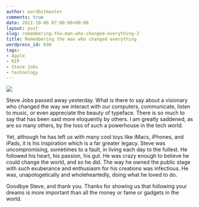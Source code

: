 ```yaml
---
author: wordbitmaster
comments: true
date: 2011-10-06 07:00:00+00:00
layout: post
slug: remembering-the-man-who-changed-everything-2
title: Remembering the man who changed everything
wordpress_id: 698
tags:
- Apple
- RIP
- Steve Jobs
- technology
---
```


![](http://media.tumblr.com/tumblr_lwh38o48Il1qfn08u.jpg)




Steve Jobs passed away yesterday. What is there to say about a  visionary who changed the way we interact with our computers,  communicate, listen to music, or even appreciate the beauty of typeface.  There is so much to say that has been said more eloquently by others. I  am greatly saddened, as are so many others, by the loss of such a  powerhouse in the tech world.




Yet, although he has left us with many cool toys like iMacs,  iPhones, and iPads, it is his inspiration which is a far greater legacy.  Steve was uncompromising, sometimes to a fault, in living each day to  the fullest. He followed his heart, his passion, his gut. He was crazy  enough to believe he could change the world, and so he did. The way he  owned the public stage with such exuberance and enthusiasm for his  creations was infectious. He was, unapologetically and wholeheartedly,  doing what he loved to do.




Goodbye Steve, and thank you. Thanks for showing us that  following your dreams is more important than all the money or fame or  gadgets in the world.
